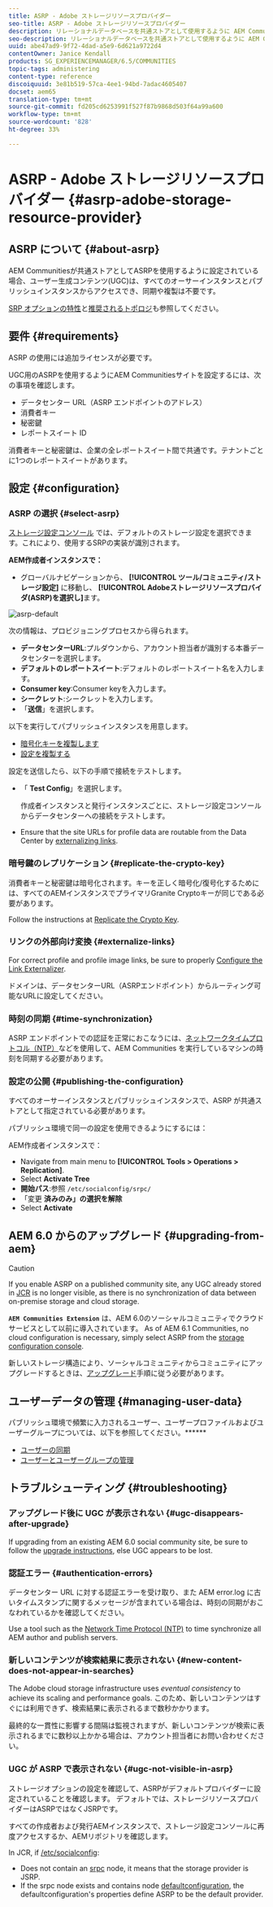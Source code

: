 ```yaml
---
title: ASRP - Adobe ストレージリソースプロバイダー
seo-title: ASRP - Adobe ストレージリソースプロバイダー
description: リレーショナルデータベースを共通ストアとして使用するように AEM Communities を設定する
seo-description: リレーショナルデータベースを共通ストアとして使用するように AEM Communities を設定する
uuid: abe47ad9-9f72-4dad-a5e9-6d621a9722d4
contentOwner: Janice Kendall
products: SG_EXPERIENCEMANAGER/6.5/COMMUNITIES
topic-tags: administering
content-type: reference
discoiquuid: 3e81b519-57ca-4ee1-94bd-7adac4605407
docset: aem65
translation-type: tm+mt
source-git-commit: fd205cd6253991f527f87b9868d503f64a99a600
workflow-type: tm+mt
source-wordcount: '828'
ht-degree: 33%

---
```



# ASRP - Adobe ストレージリソースプロバイダー {#asrp-adobe-storage-resource-provider}

## ASRP について {#about-asrp}

AEM Communitiesが共通ストアとしてASRPを使用するように設定されている場合、ユーザー生成コンテンツ(UGC)は、すべてのオーサーインスタンスとパブリッシュインスタンスからアクセスでき、同期や複製は不要です。

[SRP オプションの特性](/help/communities/working-with-srp.md#characteristics-of-srp-options)と[推奨されるトポロジ](/help/communities/topologies.md)も参照してください。

## 要件 {#requirements}

ASRP の使用には追加ライセンスが必要です。

UGC用のASRPを使用するようにAEM Communitiesサイトを設定するには、次の事項を確認します。

* データセンター URL（ASRP エンドポイントのアドレス）
* 消費者キー
* 秘密鍵
* レポートスイート ID

消費者キーと秘密鍵は、企業の全レポートスイート間で共通です。テナントごとに1つのレポートスイートがあります。

## 設定 {#configuration}

### ASRP の選択 {#select-asrp}

[ストレージ設定コンソール](/help/communities/srp-config.md) では、デフォルトのストレージ設定を選択できます。これにより、使用するSRPの実装が識別されます。

**AEM作成者インスタンスで：**

* グローバルナビゲーションから、 **[!UICONTROL ツール/コミュニティ/ストレージ設定]** に移動し、 **[!UICONTROL Adobeストレージリソースプロバイダ(ASRP)を選択し]**&#x200B;ます。

![asrp-default](assets/asrp-default.png)

次の情報は、プロビジョニングプロセスから得られます。

* **データセンターURL**:プルダウンから、アカウント担当者が識別する本番データセンターを選択します。
* **デフォルトのレポートスイート**:デフォルトのレポートスイート名を入力します。
* **Consumer key**:Consumer keyを入力します。
* **シークレット**:シークレットを入力します。
* 「**送信**」を選択します。

以下を実行してパブリッシュインスタンスを用意します。

* [暗号化キーを複製します](#replicate-the-crypto-key)
* [設定を複製する](#publishing-the-configuration)

設定を送信したら、以下の手順で接続をテストします。

* 「 **Test Config**」を選択します。

   作成者インスタンスと発行インスタンスごとに、ストレージ設定コンソールからデータセンターへの接続をテストします。

* Ensure that the site URLs for profile data are routable from the Data Center by [externalizing links](#externalize-links).

### 暗号鍵のレプリケーション {#replicate-the-crypto-key}

消費者キーと秘密鍵は暗号化されます。キーを正しく暗号化/復号化するためには、すべてのAEMインスタンスでプライマリGranite Cryptoキーが同じである必要があります。

Follow the instructions at [Replicate the Crypto Key](/help/communities/deploy-communities.md#replicate-the-crypto-key).

### リンクの外部向け変換 {#externalize-links}

For correct profile and profile image links, be sure to properly [Configure the Link Externalizer](/help/sites-developing/externalizer.md).

ドメインは、データセンターURL（ASRPエンドポイント）からルーティング可能なURLに設定してください。

### 時刻の同期 {#time-synchronization}

ASRP エンドポイントでの認証を正常におこなうには、[ネットワークタイムプロトコル（NTP）](https://www.ntp.org/)などを使用して、AEM Communities を実行しているマシンの時刻を同期する必要があります。

### 設定の公開 {#publishing-the-configuration}

すべてのオーサーインスタンスとパブリッシュインスタンスで、ASRP が共通ストアとして指定されている必要があります。

パブリッシュ環境で同一の設定を使用できるようにするには：

AEM作成者インスタンスで：

* Navigate from main menu to **[!UICONTROL Tools > Operations > Replication]**.
* Select **Activate Tree**
* **開始パス**:参照 `/etc/socialconfig/srpc/`
* 「変更 **済みのみ」の選択を解除**
* Select **Activate**

## AEM 6.0 からのアップグレード {#upgrading-from-aem}

>[!CAUTION]
>
>If you enable ASRP on a published community site, any UGC already stored in [JCR](/help/communities/jsrp.md) is no longer visible, as there is no synchronization of data between on-premise storage and cloud storage.

**`AEM Communities Extension`** は、AEM 6.0のソーシャルコミュニティでクラウドサービスとして以前に導入されています。 As of AEM 6.1 Communities, no cloud configuration is necessary, simply select ASRP from the [storage configuration console](/help/communities/srp-config.md).

新しいストレージ構造により、ソーシャルコミュニティからコミュニティにアップグレードするときは、[アップグレード](/help/communities/upgrade.md#adobe-cloud-storage)手順に従う必要があります。

## ユーザーデータの管理 {#managing-user-data}

パブリッシュ環境で頻繁に入力されるユーザー、ユーザープロファイルおよびユーザーグループについては、以下を参照してください。******

* [ユーザーの同期](/help/communities/sync.md)
* [ユーザーとユーザーグループの管理](/help/communities/users.md)

## トラブルシューティング {#troubleshooting}

### アップグレード後に UGC が表示されない {#ugc-disappears-after-upgrade}

If upgrading from an existing AEM 6.0 social community site, be sure to follow the [upgrade instructions](/help/communities/upgrade.md#adobe-cloud-storage), else UGC appears to be lost.

### 認証エラー {#authentication-errors}

データセンター URL に対する認証エラーを受け取り、また AEM error.log に古いタイムスタンプに関するメッセージが含まれている場合は、時刻の同期がおこなわれているかを確認してください。

Use a tool such as the [Network Time Protocol (NTP)](https://www.ntp.org/) to time synchronize all AEM author and publish servers.

### 新しいコンテンツが検索結果に表示されない {#new-content-does-not-appear-in-searches}

The Adobe cloud storage infrastructure uses *eventual consistency* to achieve its scaling and performance goals. このため、新しいコンテンツはすぐには利用できず、検索結果に表示されるまで数秒かかります。

最終的な一貫性に影響する間隔は監視されますが、新しいコンテンツが検索に表示されるまでに数秒以上かかる場合は、アカウント担当者にお問い合わせください。

### UGC が ASRP で表示されない {#ugc-not-visible-in-asrp}

ストレージオプションの設定を確認して、ASRPがデフォルトプロバイダーに設定されていることを確認します。 デフォルトでは、ストレージリソースプロバイダーはASRPではなくJSRPです。

すべての作成者および発行AEMインスタンスで、ストレージ設定コンソールに再度アクセスするか、AEMリポジトリを確認します。

In JCR, if [/etc/socialconfig](https://localhost:4502/crx/de/index.jsp#/etc/socialconfig/):

* Does not contain an [srpc](https://localhost:4502/crx/de/index.jsp#/etc/socialconfig/srpc) node, it means that the storage provider is JSRP.
* If the srpc node exists and contains node [defaultconfiguration](https://localhost:4502/crx/de/index.jsp#/etc/socialconfig/srpc/defaultconfiguration), the defaultconfiguration&#39;s properties define ASRP to be the default provider.

